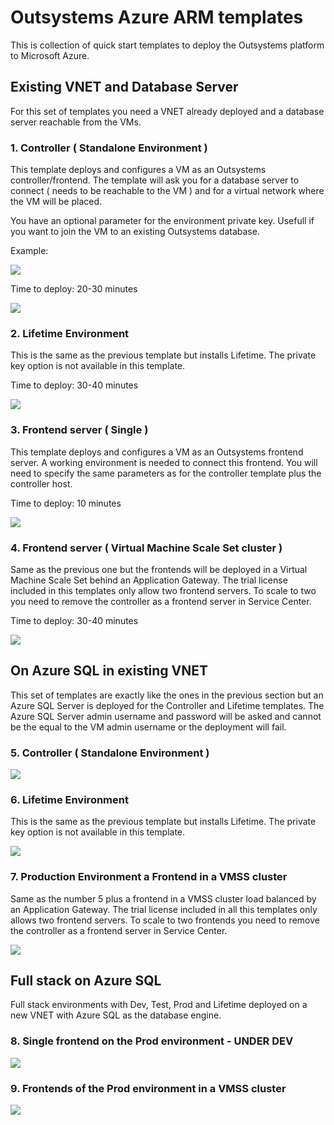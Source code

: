 # Outsystems Azure ARM templates
This is collection of quick start templates to deploy the Outsystems platform to Microsoft Azure.

## Existing VNET and Database Server

For this set of templates you need a VNET already deployed and a database server reachable from the VMs.

### 1. Controller ( Standalone Environment )

This template deploys and configures a VM as an Outsystems controller/frontend. The template will ask you for a database server to connect ( needs to be reachable to the VM ) and for a virtual network where the VM will be placed.

You have an optional parameter for the environment private key. Usefull if you want to join the VM to an existing Outsystems database.

Example:

<img src="https://raw.githubusercontent.com/pintonunes/Outsystems-AzureARMTemplates/master/Docs/Controller.PNG"/>

Time to deploy: 20-30 minutes

<a href="https://portal.azure.com/#create/Microsoft.Template/uri/https%3A%2F%2Fraw.githubusercontent.com%2Fpintonunes%2FOutsystems-AzureARMTemplates%2Fmaster%2FController.json" target="_blank">
    <img src="http://azuredeploy.net/deploybutton.png"/>
</a>

### 2. Lifetime Environment

This is the same as the previous template but installs Lifetime. The private key option is not available in this template.

Time to deploy: 30-40 minutes

<a href="https://portal.azure.com/#create/Microsoft.Template/uri/https%3A%2F%2Fraw.githubusercontent.com%2Fpintonunes%2FOutsystems-AzureARMTemplates%2Fmaster%2FLifetime.json" target="_blank">
    <img src="http://azuredeploy.net/deploybutton.png"/>
</a>

### 3. Frontend server ( Single )

This template deploys and configures a VM as an Outsystems frontend server. A working environment is needed to connect this frontend. You will need to specify the same parameters as for the controller template plus the controller host.

Time to deploy: 10 minutes

<a href="https://portal.azure.com/#create/Microsoft.Template/uri/https%3A%2F%2Fraw.githubusercontent.com%2Fpintonunes%2FOutsystems-AzureARMTemplates%2Fmaster%2FFrontend.json" target="_blank">
    <img src="http://azuredeploy.net/deploybutton.png"/>
</a>

### 4. Frontend server ( Virtual Machine Scale Set cluster )

Same as the previous one but the frontends will be deployed in a Virtual Machine Scale Set behind an Application Gateway. The trial license included in this templates only allow two frontend servers. To scale to two you need to remove the controller as a frontend server in Service Center.

Time to deploy: 30-40 minutes

<a href="https://portal.azure.com/#create/Microsoft.Template/uri/https%3A%2F%2Fraw.githubusercontent.com%2Fpintonunes%2FOutsystems-AzureARMTemplates%2Fmaster%2FFrontendVMSS.json" target="_blank">
    <img src="http://azuredeploy.net/deploybutton.png"/>
</a>

## On Azure SQL in existing VNET

This set of templates are exactly like the ones in the previous section but an Azure SQL Server is deployed for the Controller and Lifetime templates. The Azure SQL Server admin username and password will be asked and cannot be the equal to the VM admin username or the deployment will fail.

### 5. Controller ( Standalone Environment )

<a href="https://portal.azure.com/#create/Microsoft.Template/uri/https%3A%2F%2Fraw.githubusercontent.com%2Fpintonunes%2FOutsystems-AzureARMTemplates%2Fmaster%2FAzSQLController.json" target="_blank">
    <img src="http://azuredeploy.net/deploybutton.png"/>
</a>

### 6. Lifetime Environment

This is the same as the previous template but installs Lifetime. The private key option is not available in this template.

<a href="https://portal.azure.com/#create/Microsoft.Template/uri/https%3A%2F%2Fraw.githubusercontent.com%2Fpintonunes%2FOutsystems-AzureARMTemplates%2Fmaster%2FAzSQLLifetime.json" target="_blank">
    <img src="http://azuredeploy.net/deploybutton.png"/>
</a>

### 7. Production Environment a Frontend in a VMSS cluster

Same as the number 5 plus a frontend in a VMSS cluster load balanced by an Application Gateway. The trial license included in all this templates only allows two frontend servers. To scale to two frontends you need to remove the controller as a frontend server in Service Center.

<a href="https://portal.azure.com/#create/Microsoft.Template/uri/https%3A%2F%2Fraw.githubusercontent.com%2Fpintonunes%2FOutsystems-AzureARMTemplates%2Fmaster%2FAzSQLProdVMSS.json" target="_blank">
    <img src="http://azuredeploy.net/deploybutton.png"/>
</a>

## Full stack on Azure SQL

Full stack environments with Dev, Test, Prod and Lifetime deployed on a new VNET with Azure SQL as the database engine.

### 8. Single frontend on the Prod environment - UNDER DEV

<a href="https://portal.azure.com/#create/Microsoft.Template/uri/https%3A%2F%2Fraw.githubusercontent.com%2Fpintonunes%2FOutsystems-AzureARMTemplates%2Fmaster%2FAzSQLFullStack.json" target="_blank">
    <img src="http://azuredeploy.net/deploybutton.png"/>
</a>

### 9. Frontends of the Prod environment in a VMSS cluster

<a href="https://portal.azure.com/#create/Microsoft.Template/uri/https%3A%2F%2Fraw.githubusercontent.com%2Fpintonunes%2FOutsystems-AzureARMTemplates%2Fmaster%2FAzSQLFullStackVMSS.json" target="_blank">
    <img src="http://azuredeploy.net/deploybutton.png"/>
</a>